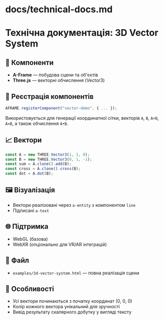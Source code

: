 # docs/technical-docs.md

# Технічна документація: 3D Vector System

## 🔧 Компоненти

* **A-Frame** — побудова сцени та об'єктів
* **Three.js** — векторні обчислення (Vector3)

## 📜 Реєстрація компонентів

```javascript
AFRAME.registerComponent("vector-demo", { ... });
```

Використовується для генерації координатної сітки, векторів `A`, `B`, `A+B`, `A×B`, а також обчислення `A•B`.

## 📈 Вектори

```js
const A = new THREE.Vector3(1, 1, 0);
const B = new THREE.Vector3(0, 1, -1);
const sum = A.clone().add(B);
const cross = A.clone().cross(B);
const dot = A.dot(B);
```

## 🖼️ Візуалізація

* Вектори реалізовані через `a-entity` з компонентом `line`
* Підписані `a-text`

## 🌐 Підтримка

* WebGL (базова)
* WebXR (опціонально для VR/AR інтеграцій)

## 📄 Файл

* `examples/3d-vector-system.html` — повна реалізація сцени

## 📍 Особливості

* Усі вектори починаються з початку координат (0, 0, 0)
* Колір кожного вектора унікальний для зручності
* Вивід результату скалярного добутку у вигляді тексту

